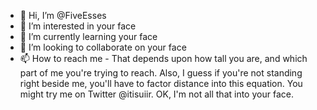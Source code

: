- 👋 Hi, I’m @FiveEsses
- 👀 I’m interested in your face
- 🌱 I’m currently learning your face
- 💞️ I’m looking to collaborate on your face
- 📫 How to reach me - That depends upon how tall you are, and which part of me you're trying to reach.  Also, I guess if you're not standing right beside me, you'll have to factor distance into this equation. You might try me on Twitter @itisuiir.
OK, I'm not all that into your face.


<!---
FiveEsses/FiveEsses is a ✨ special ✨ repository because its `README.md` (this file) appears on your GitHub profile.
You can click the Preview link to take a look at your changes.
--->
